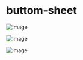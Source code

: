 # buttom-sheet
![image](https://user-images.githubusercontent.com/82691524/229269304-7d27f3a8-bdc0-4259-a21d-4a420c365335.png)

![image](https://user-images.githubusercontent.com/82691524/229269332-6b5133f2-0e93-456c-908d-662f517061ca.png)

![image](https://user-images.githubusercontent.com/82691524/229269341-5a2da277-911a-45c9-b6c2-51ca5678a5e9.png)
